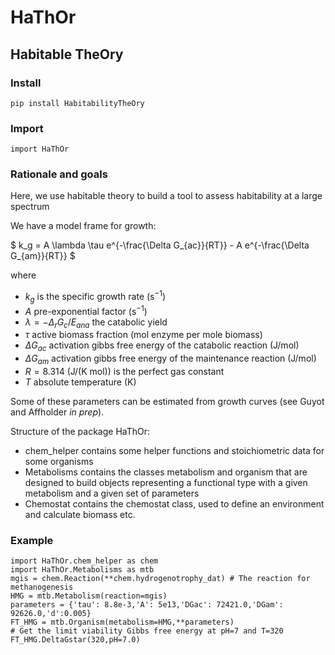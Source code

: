 # HaThOr
## Habitable TheOry

### Install
    pip install HabitabilityTheOry

### Import
    import HaThOr


### Rationale and goals
Here, we use habitable theory to build a tool to assess habitability at a large spectrum

We have a model frame for growth:

$
k_g = A \lambda \tau e^{-\frac{\Delta G_{ac}}{RT}} - A e^{-\frac{\Delta G_{am}}{RT}}
$

where
 - $k_g$ is the specific growth rate (s$^{-1}$)
 - $A$ pre-exponential factor (s$^{-1}$)
 - $\lambda = - \Delta_rG_c/E_{ana}$ the catabolic yield
 - $\tau$ active biomass fraction (mol enzyme per mole biomass)
 - $\Delta G_{ac}$ activation gibbs free energy of the catabolic reaction (J/mol)
 - $\Delta G_{am}$ activation gibbs free energy of the maintenance reaction (J/mol)
 - $R=8.314$ (J/(K mol)) is the perfect gas constant
 - $T$ absolute temperature (K)
 
Some of these parameters can be estimated from growth curves (see Guyot and Affholder _in prep_).


Structure of the package HaThOr:
 - chem_helper contains some helper functions and stoichiometric data for some organisms
 - Metabolisms contains the classes metabolism and organism that are designed to build objects representing a functional type with a given metabolism and a given set of parameters
 - Chemostat contains the chemostat class, used to define an environment and calculate biomass etc.
 
 
 ### Example
    import HaThOr.chem_helper as chem
    import HaThOr.Metabolisms as mtb
    mgis = chem.Reaction(**chem.hydrogenotrophy_dat) # The reaction for methanogenesis
    HMG = mtb.Metabolism(reaction=mgis)
    parameters = {'tau': 8.8e-3,'A': 5e13,'DGac': 72421.0,'DGam': 92626.0,'d':0.005}
    FT_HMG = mtb.Organism(metabolism=HMG,**parameters)
    # Get the limit viability Gibbs free energy at pH=7 and T=320
    FT_HMG.DeltaGstar(320,pH=7.0)